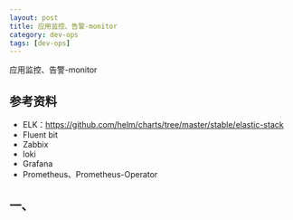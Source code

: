 ```yaml
---
layout: post
title: 应用监控、告警-monitor
category: dev-ops
tags: [dev-ops]
---
```


应用监控、告警-monitor

## 参考资料
- ELK：https://github.com/helm/charts/tree/master/stable/elastic-stack
- Fluent bit
- Zabbix
- loki
- Grafana 
- Prometheus、Prometheus-Operator

## 一、